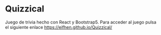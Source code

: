 # Quizzical
Juego de trivia hecho con React y Bootstrap5. 
Para acceder al juego pulsa el siguiente enlace https://eifhen.github.io/Quizzical/
